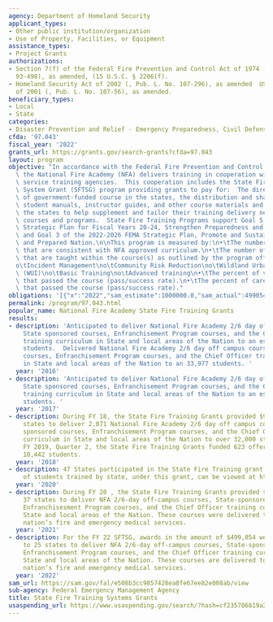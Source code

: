 ```yaml
---
agency: Department of Homeland Security
applicant_types:
- Other public institution/organization
- Use of Property, Facilities, or Equipment
assistance_types:
- Project Grants
authorizations:
- Section 7(f) of the Federal Fire Prevention and Control Act of 1974 (Pub. L. No.
  93-498), as amended, (15 U.S.C. § 2206(f).
- Homeland Security Act of 2002 (, Pub. L. No. 107-296), as amended  USA PATRIOT Act
  of 2001 (, Pub. L. No. 107-56), as amended.
beneficiary_types:
- Local
- State
categories:
- Disaster Prevention and Relief - Emergency Preparedness, Civil Defense
cfda: '97.043'
fiscal_year: '2022'
grants_url: https://grants.gov/search-grants?cfda=97.043
layout: program
objective: "In accordance with the Federal Fire Prevention and Control Act of 1974,\
  \ the National Fire Academy (NFA) delivers training in cooperation with State fire\
  \ service training agencies.  This cooperation includes the State Fire Training\
  \ System Grant (SFTSG) program providing grants to pay for:  The direct delivery\
  \ of government-funded course in the states, the distribution and sharing of the\
  \ student manuals, instructor guides, and other course materials and funding to\
  \ the states to help supplement and tailor their training delivery needs using FNA\
  \ courses and programs.  State Fire Training Programs support Goal 5 of the DHS\
  \ Strategic Plan for Fiscal Years 20-24, Strengthen Preparedness and Resilience,\
  \ and Goal 3 of the 2022-2026 FEMA Strategic Plan, Promote and Sustain a Ready FEMA\
  \ and Prepared Nation.\n\nThis program is measured by:\n•\tThe number of courses\
  \ that are consistent with NFA approved curriculum.\n•\tThe number of subjects (below)\
  \ that are taught within the course(s) as outlined by the program office:\no\tLeadership\n\
  o\tIncident Management\no\tCommunity Risk Reduction\no\tWildland Urban Interface\
  \ (WUI)\no\tBasic Training\no\tAdvanced training\n•\tThe percent of volunteer personnel\
  \ that passed the course (pass/success rate).\n•\tThe percent of career personnel\
  \ that passed the course (pass/success rate)."
obligations: '[{"x":"2022","sam_estimate":1000000.0,"sam_actual":499054.0,"usa_spending_actual":183924.65},{"x":"2023","sam_estimate":1000000.0,"sam_actual":0.0,"usa_spending_actual":222383.66},{"x":"2024","sam_estimate":1000000.0,"sam_actual":0.0,"usa_spending_actual":569783.86}]'
permalink: /program/97.043.html
popular_name: National Fire Academy State Fire Training Grants
results:
- description: 'Anticipated to deliver National Fire Academy 2/6 day off campus courses,
    State sponsored courses, Enfranchisement Program courses, and the Chief Officer
    training curriculum in State and local areas of the Nation to an estimated 45,000
    students.  Delivered National Fire Academy 2/6 day off campus courses, State sponsored
    courses, Enfranchisement Program courses, and the Chief Officer training curriculum
    in State and local areas of the Nation to an 33,977 students. '
  year: '2016'
- description: 'Anticipated to deliver National Fire Academy 2/6 day off campus courses,
    State sponsored courses, Enfranchisement Program courses, and the Chief Officer
    training curriculum in State and local areas of the Nation to an estimated 35,000
    students. '
  year: '2017'
- description: During FY 18, the State Fire Training Grants provided $940,000 to 47
    states to deliver 2,071 National Fire Academy 2/6 day off campus courses, State
    sponsored courses, Enfranchisement Program courses, and the Chief Officer training
    curriculum in State and local areas of the Nation to over 32,000 students. Through
    FY 2019, Quarter 2, the State Fire Training Grants funded 623 offerings to over
    10,442 students.
  year: '2018'
- description: 47 States participated in the State Fire Training grant.  Total number
    of students trained by state, under this grant, can be viewed at https://www.usfa.fema.gov/training/nfa/about/profiles
  year: '2020'
- description: During FY 20 , the State Fire Training Grants provided $627,191 to
    37 states to deliver NFA 2/6-day off-campus courses, State-sponsored courses,
    Enfranchisesment Program courses, and the Chief Officer training curriculum in
    State and local areas of the Nation. These courses were delivered to bolster the
    nation’s fire and emergency medical services.
  year: '2021'
- description: For the FY 22 SFTSG, awards in the amount of $499,054 were provided
    to 25 states to deliver NFA 2/6-day off-campus courses, State-sponsored courses,
    Enfranchisement Program courses, and the Chief Officer training curriculum in
    State and local areas of the Nation. These courses are delivered to bolster the
    nation’s fire and emergency medical services.
  year: '2022'
sam_url: https://sam.gov/fal/e508b3cc9857428ea8fe67ee82e008ab/view
sub-agency: Federal Emergency Management Agency
title: State Fire Training Systems Grants
usaspending_url: https://www.usaspending.gov/search/?hash=cf235786819a200ca7e16b48f4bbcaa7
---
```

